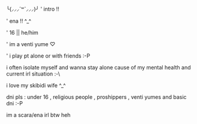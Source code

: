 ╰⁠(⁠⸝⁠⸝⁠⸝⁠´⁠꒳⁠`⁠⸝⁠⸝⁠⸝⁠)⁠╯ ' intro !!


' ena !! ^⁠_⁠^


' 16 || he/him 


' im a venti yume ♡


' i play pt alone or with friends :⁠-⁠P

i often isolate myself and wanna stay alone cause of my mental health and current irl situation :⁠-⁠\ 


i love my skibidi wife ^⁠_⁠^


dni pls : under 16 , religious people , proshippers , venti yumes and basic dni :⁠-⁠P 

im a scara/ena irl btw heh 






